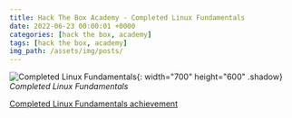 ```yaml
---
title: Hack The Box Academy - Completed Linux Fundamentals
date: 2022-06-23 00:00:01 +0000
categories: [hack the box, academy]
tags: [hack the box, academy]
img_path: /assets/img/posts/
---
```


![Completed Linux Fundamentals](htba-completed-linux-fundamentals.png){: width="700" height="600" .shadow}
_Completed Linux Fundamentals_

[Completed Linux Fundamentals achievement](https://academy.hackthebox.com/achievement/636614/18)